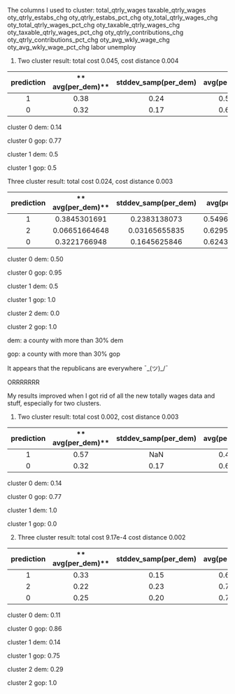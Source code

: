 The columns I used to cluster: total_qtrly_wages taxable_qtrly_wages oty_qtrly_estabs_chg oty_qtrly_estabs_pct_chg oty_total_qtrly_wages_chg oty_total_qtrly_wages_pct_chg oty_taxable_qtrly_wages_chg oty_taxable_qtrly_wages_pct_chg oty_qtrly_contributions_chg oty_qtrly_contributions_pct_chg oty_avg_wkly_wage_chg oty_avg_wkly_wage_pct_chg labor unemploy

1. Two cluster result: total cost 0.045, cost distance 0.004

**prediction**|** avg(per\_dem)**|**stddev\_samp(per\_dem)**|**avg(per\_gop)**|**stddev\_samp(per\_gop)**
:-----:|:-----:|:-----:|:-----:|:-----:
1|0.38|0.24|0.55|0.26
0|0.32|0.17|0.63|0.17

cluster 0 dem: 0.14

cluster 0 gop: 0.77

cluster 1 dem: 0.5

cluster 1 gop: 0.5

Three cluster result: total cost 0.024, cost distance 0.003

**prediction**|** avg(per\_dem)**|**stddev\_samp(per\_dem)**|**avg(per\_gop)**|**stddev\_samp(per\_gop)**
:-----:|:-----:|:-----:|:-----:|:-----:
1|0.3845301691|0.2383138073|0.5496531818|0.2583720945
2|0.06651664648|0.03165655835|0.6295181836|0.1723916867
0|0.3221766948|0.1645625846|0.6243536611|0.1698547658

cluster 0 dem: 0.50

cluster 0 gop: 0.95 

cluster 1 dem: 0.5

cluster 1 gop: 1.0

cluster 2 dem: 0.0

cluster 2 gop: 1.0

dem: a county with more than 30% dem

gop: a county with more than 30% gop

It appears that the republicans are everywhere ¯\_(ツ)_/¯

ORRRRRRR

My results improved when I got rid of all the new totally wages data and stuff, especially for two clusters. 

1. Two cluster result: total cost 0.002, cost distance 0.003

**prediction**|** avg(per\_dem)**|**stddev\_samp(per\_dem)**|**avg(per\_gop)**|**stddev\_samp(per\_gop)**
:-----:|:-----:|:-----:|:-----:|:-----:
1|0.57|NaN|0.43|NaN
0|0.32|0.17|0.63|0.17

cluster 0 dem: 0.14

cluster 0 gop: 0.77

cluster 1 dem: 1.0

cluster 1 gop: 0.0

2. Three cluster result: total cost 9.17e-4 cost distance 0.002

**prediction**|** avg(per\_dem)**|**stddev\_samp(per\_dem)**|**avg(per\_gop)**|**stddev\_samp(per\_gop)**
:-----:|:-----:|:-----:|:-----:|:-----:
1|0.33|0.15|0.61|0.16
2|0.22|0.23|0.74|0.24
0|0.25|0.20|0.70|0.19

cluster 0 dem: 0.11

cluster 0 gop: 0.86

cluster 1 dem: 0.14

cluster 1 gop: 0.75

cluster 2 dem: 0.29

cluster 2 gop: 1.0

